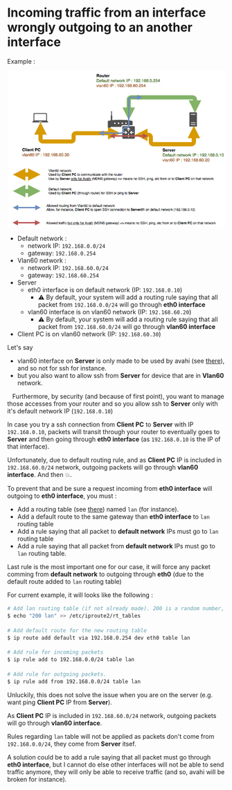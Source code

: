 # Incoming traffic from an interface wrongly outgoing to an another interface

Example : 

![Schema](./pic_routing_between_interfaces_issue.jpg?raw=true) 

* Default network :
   * network IP: `192.168.0.0/24`
   * gateway: `192.168.0.254`
 * Vlan60 network :
   * network IP: `192.168.60.0/24`
   * gateway: `192.168.60.254`
 * Server
   * eth0 interface is on default network (IP: `192.168.0.10`)
     * :warning: By default, your system will add a routing rule saying that all packet from `192.168.0.0/24` will go through **eth0 interface**
   * vlan60 interface is on vlan60 network (IP: `192.168.60.20`)
     * :warning: By default, your system will add a routing rule saying that all packet from `192.168.60.0/24` will go through **vlan60 interface**
 * Client PC is on vlan60 network (IP: `192.168.60.30`)

Let's say 
  * vlan60 interface on **Server** is only made to be used by avahi (see [there](../../avahi/doc/airplay_gateway_over_vlans.md)), and so not for ssh for instance.
  * but you also want to allow ssh from **Server** for device that are in **Vlan60** network. 
    
    Furthermore, by security (and because of first point), you want to manage those accesses from your router and so you allow ssh to **Server** only with it's default network IP (`192.168.0.10`)

In case you try a ssh connection from **Client PC** to **Server** with IP `192.168.0.10`, packets will transit through your router to eventually goes to **Server** and then going through **eth0 interface** (as `192.168.0.10` is the IP of that interface).

Unfortunately, due to default routing rule, and as **Client PC** IP is included in `192.168.60.0/24` network, outgoing packets will go through **vlan60 interface**. And then :boom:.

To prevent that and be sure a request incoming from **eth0 interface** will outgoing to **eth0 interface**, you must :
 * Add a routing table (see [there](../../routing/doc/force_reply_on_same_interface.md#create-a-routing-table)) named `lan` (for instance).
 * Add a default route to the same gateway than **eth0 interface** to `lan` routing table
 * Add a rule saying that all packet to **default network** IPs must go to `lan` routing table
 * Add a rule saying that all packet from **default network** IPs must go to `lan` routing table.
   
 Last rule is the most important one for our case, it will force any packet comming from **default network** to outgoing through **eth0** (due to the default route added to `lan` routing table)
 
For current example, it will looks like the following : 
```bash
# Add lan routing table (if not already made). 200 is a random number, choose it based on what it already exist
$ echo "200 lan" >> /etc/iproute2/rt_tables

# Add default route for the new routing table
$ ip route add default via 192.168.0.254 dev eth0 table lan

# Add rule for incoming packets
$ ip rule add to 192.168.0.0/24 table lan

# Add rule for outgoing packets.
$ ip rule add from 192.168.0.0/24 table lan
```

Unluckily, this does not solve the issue when you are on the server (e.g. want ping **Client PC** IP from **Server**).

As **Client PC** IP is included in `192.168.60.0/24` network, outgoing packets will go through **vlan60 interface**.

Rules regarding `lan` table will not be applied as packets don't come from `192.168.0.0/24`, they come from **Server** itsef.

A solution could be to add a rule saying that all packet must go through **eth0 interface**, but I cannot do else other interfaces will not be able to send traffic anymore, they will only be able to receive traffic (and so, avahi will be broken for instance).
